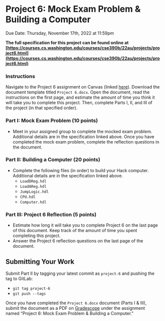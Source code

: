 # Project 6: Mock Exam Problem & Building a Computer
Due Date: Thursday, November 17th, 2022 at 11:59pm

**The full specification for this project can be found online at [https://courses.cs.washington.edu/courses/cse390b/22au/projects/project6.html](https://courses.cs.washington.edu/courses/cse390b/22au/projects/project6.html)**

### Instructions
Navigate to the Project 6 assignment on Canvas (linked [here](https://canvas.uw.edu/courses/1605861/assignments/7796824)). Download the document template titled `Project 6.docx`. Open the document, read the instructions on the first page, and estimate the amount of time you think it will take you to complete this project. Then, complete Parts I, II, and III of the project (in that specified order).

### Part I: Mock Exam Problem (10 points)
- Meet in your assigned group to complete the mocked exam problem. Additional details are in the specification linked above. Once you have completed the mock exam problem, complete the reflection questions in the document.

### Part II: Building a Computer (20 points)
- Complete the following files (in order) to build your Hack computer. Additional details are in the specification linked above.
    - `LoadDReg.hdl`
    - `LoadAReg.hdl`
    - `JumpLogic.hdl`
    - `CPU.hdl`
    - `Computer.hdl`

### Part III: Project 6 Reflection (5 points)
- Estimate how long it will take you to complete Project 6 on the last page of this
document. Keep track of the amount of time you spent completing this project.
- Answer the Project 6 reflection questions on the last page of the document.

## Submitting Your Work
Submit Part II by tagging your latest commit as `project-6` and pushing the tag to GitLab:
- `git tag project-6`
- `git push --tags`

Once you have completed the `Project 6.docx` document (Parts I & III), submit the document as a PDF on [Gradescope](https://www.gradescope.com/courses/451576) under the assignment named “Project 6: Mock Exam Problem & Building a Computer.”
